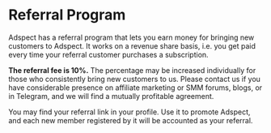 # Referral Program

Adspect has a referral program that lets you earn money for bringing new customers to Adspect.  It works on a revenue share basis,
i.e. you get paid every time your referral customer purchases a subscription.

**The referral fee is 10%.**  The percentage may be increased individually for those who consistently bring new customers to us.
Please contact us if you have considerable presence on affiliate marketing or SMM forums, blogs, or in Telegram, and we will find
a mutually profitable agreement.

You may find your referral link in your profile.  Use it to promote Adspect, and each new member registered by it will be accounted
as your referral.
